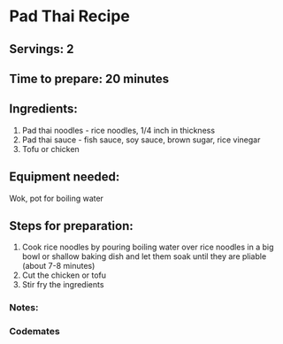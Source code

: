 # Pad Thai Recipe

## Servings: 2

## Time to prepare: 20 minutes

## Ingredients:
1. Pad thai noodles - rice noodles, 1/4 inch in thickness
2. Pad thai sauce - fish sauce, soy sauce, brown sugar, rice vinegar
3. Tofu or chicken

## Equipment needed:
Wok, pot for boiling water

## Steps for preparation:
1. Cook rice noodles by pouring boiling water over rice noodles in a big bowl or shallow baking dish and let them soak until they are pliable (about 7-8 minutes)
2. Cut the chicken or tofu
3. Stir fry the ingredients


### Notes:



### Codemates #
